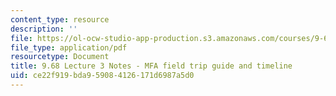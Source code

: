 ```yaml
---
content_type: resource
description: ''
file: https://ol-ocw-studio-app-production.s3.amazonaws.com/courses/9-68-affect-neurobiological-psychological-and-sociocultural-counterparts-of-feelings-spring-2013/ce22f919bda959084126171d6987a5d0_MIT9_68S13_MFA_gde_tml_L3.pdf
file_type: application/pdf
resourcetype: Document
title: 9.68 Lecture 3 Notes - MFA field trip guide and timeline
uid: ce22f919-bda9-5908-4126-171d6987a5d0
---
```


